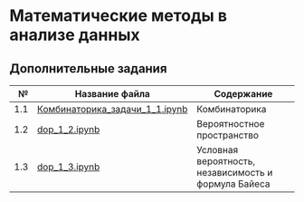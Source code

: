 # Математические методы в анализе данных

## Дополнительные задания

| № | Название файла | Содержание |
|--:|----------------|------------|
| 1.1 | [Комбинаторика_задачи_1_1.ipynb](Комбинаторика_задачи_1_1.ipynb) | Комбинаторика |
| 1.2 | [dop_1_2.ipynb](dop_1_2.ipynb) | Вероятностное пространство |
| 1.3 | [dop_1_3.ipynb](dop_1_3.ipynb) | Условная вероятность, независимость и формула Байеса |